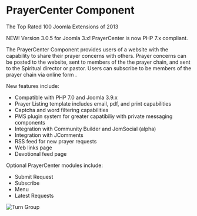 # PrayerCenter Component 

The Top Rated 100 Joomla Extensions of 2013

NEW!  Version 3.0.5 for Joomla 3.x! PrayerCenter is now PHP 7.x compliant.

The PrayerCenter Component provides users of a website with the capability to share their prayer concerns with others. Prayer concerns can be posted to the website, sent to members of the the prayer chain, and sent to the Spiritual director or pastor. Users can subscribe to be members of the prayer chain via online form .

 

New features include:
* Compatible with PHP 7.0 and Joomla 3.9.x
* Prayer Listing template includes email, pdf, and print capabilities
* Captcha and word filtering capabilities
* PMS plugin system for greater capatibiliy with private messaging components
* Integration with Community Builder and JomSocial (alpha)
* Integration with JComments
* RSS feed for new prayer requests
* Web links page
* Devotional feed page

Optional PrayerCenter modules include:
* Submit Request
* Subscribe
* Menu
* Latest Requests

![Turn Group](/images/redbigcolor.png)
